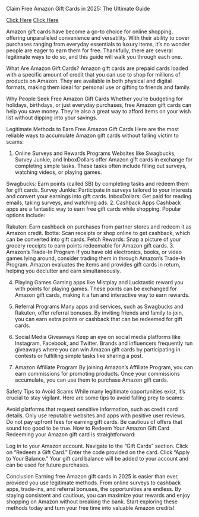 
Claim Free Amazon Gift Cards in 2025: The Ultimate Guide

[Click Here](https://cutt.ly/Ye2H4sce)
[Click Here](https://cutt.ly/Ye2H4sce)

Amazon gift cards have become a go-to choice for online shopping, offering unparalleled convenience and versatility. With their ability to cover purchases ranging from everyday essentials to luxury items, it’s no wonder people are eager to earn them for free. Thankfully, there are several legitimate ways to do so, and this guide will walk you through each one.

What Are Amazon Gift Cards?
Amazon gift cards are prepaid cards loaded with a specific amount of credit that you can use to shop for millions of products on Amazon. They are available in both physical and digital formats, making them ideal for personal use or gifting to friends and family.

Why People Seek Free Amazon Gift Cards
Whether you’re budgeting for holidays, birthdays, or just everyday purchases, free Amazon gift cards can help you save money. They’re also a great way to afford items on your wish list without dipping into your savings.

Legitimate Methods to Earn Free Amazon Gift Cards
Here are the most reliable ways to accumulate Amazon gift cards without falling victim to scams:

1. Online Surveys and Rewards Programs
Websites like Swagbucks, Survey Junkie, and InboxDollars offer Amazon gift cards in exchange for completing simple tasks. These tasks often include filling out surveys, watching videos, or playing games.

Swagbucks: Earn points (called SB) by completing tasks and redeem them for gift cards.
Survey Junkie: Participate in surveys tailored to your interests and convert your earnings into gift cards.
InboxDollars: Get paid for reading emails, taking surveys, and watching ads.
2. Cashback Apps
Cashback apps are a fantastic way to earn free gift cards while shopping. Popular options include:

Rakuten: Earn cashback on purchases from partner stores and redeem it as Amazon credit.
Ibotta: Scan receipts or shop online to get cashback, which can be converted into gift cards.
Fetch Rewards: Snap a picture of your grocery receipts to earn points redeemable for Amazon gift cards.
3. Amazon’s Trade-In Program
If you have old electronics, books, or video games lying around, consider trading them in through Amazon’s Trade-In Program. Amazon evaluates the items and provides gift cards in return, helping you declutter and earn simultaneously.

4. Playing Games
Gaming apps like Mistplay and Lucktastic reward you with points for playing games. These points can be exchanged for Amazon gift cards, making it a fun and interactive way to earn rewards.

5. Referral Programs
Many apps and services, such as Swagbucks and Rakuten, offer referral bonuses. By inviting friends and family to join, you can earn extra points or cashback that can be redeemed for gift cards.

6. Social Media Giveaways
Keep an eye on social media platforms like Instagram, Facebook, and Twitter. Brands and influencers frequently run giveaways where you can win Amazon gift cards by participating in contests or fulfilling simple tasks like sharing a post.

7. Amazon Affiliate Program
By joining Amazon’s Affiliate Program, you can earn commissions for promoting products. Once your commissions accumulate, you can use them to purchase Amazon gift cards.

Safety Tips to Avoid Scams
While many legitimate opportunities exist, it’s crucial to stay vigilant. Here are some tips to avoid falling prey to scams:

Avoid platforms that request sensitive information, such as credit card details.
Only use reputable websites and apps with positive user reviews.
Do not pay upfront fees for earning gift cards.
Be cautious of offers that sound too good to be true.
How to Redeem Your Amazon Gift Card
Redeeming your Amazon gift card is straightforward:

Log in to your Amazon account.
Navigate to the “Gift Cards” section.
Click on “Redeem a Gift Card.”
Enter the code provided on the card.
Click “Apply to Your Balance.”
Your gift card balance will be added to your account and can be used for future purchases.

Conclusion
Earning free Amazon gift cards in 2025 is easier than ever, provided you use legitimate methods. From online surveys to cashback apps, trade-ins, and referral bonuses, the opportunities are endless. By staying consistent and cautious, you can maximize your rewards and enjoy shopping on Amazon without breaking the bank. Start exploring these methods today and turn your free time into valuable Amazon credits!


